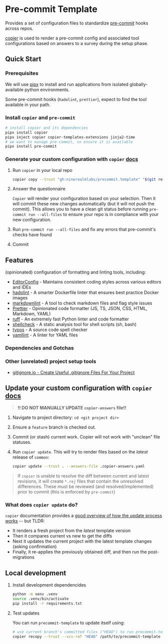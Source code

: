 # Pre-commit Template

Provides a set of configuration files to standardize [pre-commit](https://pre-commit.com/) hooks
across repos.

[copier](https://copier.readthedocs.io/) is used to render a pre-commit config and associated tool
configurations based on answers to a survey during the setup phase.

## Quick Start

### Prerequisites

We will use [pipx](https://pipx.pypa.io/stable/) to install and run applications from isolated
globally-available python environments.

Some pre-commit hooks (`hadolint`, `prettier`), expect to find the tool available in your path.

### Install `copier` and `pre-commit`

```sh
# install copier and its dependencies
pipx install copier
pipx inject copier copier-templates-extensions jinja2-time
# we want to manage pre-commit, so ensure it is available
pipx install pre-commit
```

### Generate your custom configuration with `copier` [docs](https://copier.readthedocs.io/en/stable/generating/)

1. Run `copier` in your local repo

   ```sh
   copier copy --trust "gh:ninerealmlabs/precommit.template" "$(git rev-parse --show-toplevel)"
   ```

2. Answer the questionnaire

   `Copier` will render your configuration based on your selection. Then it will commit these new
   changes automatically (but it will not push the commit). This allows you to have a clean git
   status before running `pre-commit run --all-files` to ensure your repo is in compliance with your
   new configuration.

3. Run `pre-commit run --all-files` and fix any errors that pre-commit's checks have found

4. Commit

## Features

(opinionated) configuration of formatting and linting tools, including:

- [EditorConfig](https://editorconfig.org/) - Maintains consistent coding styles across various
  editors and IDEs
- [hadolint](https://github.com/hadolint/hadolint) - A smarter Dockerfile linter that ensures best
  practice Docker images
- [markdownlint](https://github.com/markdownlint/markdownlint) - A tool to check markdown files and
  flag style issues
- [Prettier](https://github.com/prettier/prettier) - Opinionated code formatter (JS, TS, JSON, CSS,
  HTML, Markdown, YAML)
- [ruff](https://github.com/astral-sh/ruff) - An extremely fast Python linter and code formatter
- [shellcheck](https://github.com/koalaman/shellcheck) - A static analysis tool for shell scripts
  (sh, bash)
- [typos](https://github.com/crate-ci/typos) - A source code spell checker
- [yamllint](https://github.com/adrienverge/yamllint) - A linter for YAML files

### Dependencies and Gotchas

### Other (unrelated) project setup tools

- [gitignore.io - Create Useful .gitignore Files For Your Project](https://www.toptal.com/developers/gitignore)

## Update your custom configuration with `copier` [docs](https://copier.readthedocs.io/en/stable/updating/)

> **!! DO NOT MANUALLY UPDATE `copier-answers` file!!**

1. Navigate to project directory: `cd <git project dir>`
2. Ensure a `feature` branch is checked out.
3. Commit (or stash) current work. Copier will not work with "unclean" file statuses.
4. Run `copier update`. This will try to render files based on the _latest_ release of `common`:

   ```sh
   copier update --trust . --answers-file .copier-answers.yaml
   ```

> If `copier` is unable to resolve the diff between current and latest revisions, it will create
> `*.rej` files that contain the unresolved differences. These must be reviewed (and
> resolved/implemented) prior to commit (this is enforced by `pre-commit`)

### What does `copier update` do?

`copier` documentation provides a
[good overview of how the update process works](https://copier.readthedocs.io/en/latest/updating/#how-the-update-works)
-- but TLDR:

- It renders a fresh project from the _latest_ template version
- Then it compares current vs new to get the diffs
- Next it updates the current project with the latest template changes (asking confirmation)
- Finally, it re-applies the previously obtained diff, and then run the post-migrations

## Local development

1. Install development dependencides

   ```sh
   python -m venv .venv
   source .venv/bin/activate
   pip install -r requirements.txt
   ```

2. Test updates

   You can run `precommit-template` to update itself using:

   ```sh
   # use current branch's committed files ("HEAD") to run precommit-template on itself
   copier recopy --trust --vcs-ref "HEAD" /path/to/precommit-template /path/to/precommit-template  --answers-file .copier-answers.yaml
   ```
